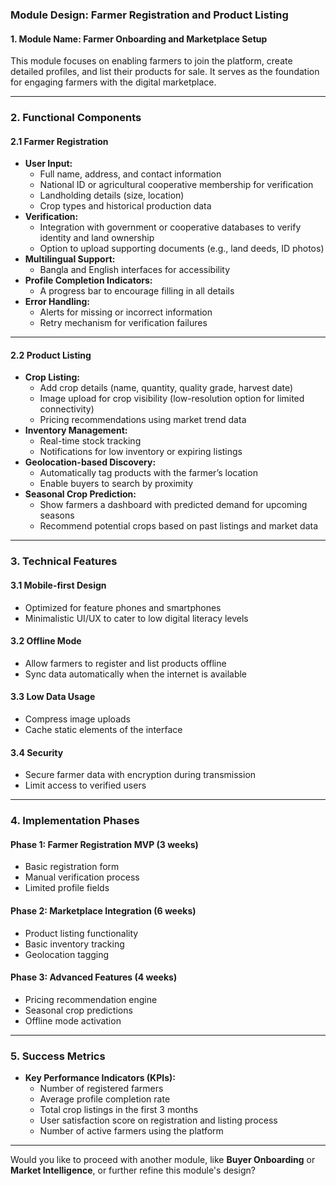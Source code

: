 ### Module Design: **Farmer Registration and Product Listing**

#### 1. Module Name: **Farmer Onboarding and Marketplace Setup**

This module focuses on enabling farmers to join the platform, create detailed profiles, and list their products for sale. It serves as the foundation for engaging farmers with the digital marketplace.

---

### 2. Functional Components

#### 2.1 **Farmer Registration**
- **User Input:**
  - Full name, address, and contact information
  - National ID or agricultural cooperative membership for verification
  - Landholding details (size, location)
  - Crop types and historical production data
- **Verification:**
  - Integration with government or cooperative databases to verify identity and land ownership
  - Option to upload supporting documents (e.g., land deeds, ID photos)
- **Multilingual Support:**
  - Bangla and English interfaces for accessibility
- **Profile Completion Indicators:**
  - A progress bar to encourage filling in all details
- **Error Handling:**
  - Alerts for missing or incorrect information
  - Retry mechanism for verification failures

---

#### 2.2 **Product Listing**
- **Crop Listing:**
  - Add crop details (name, quantity, quality grade, harvest date)
  - Image upload for crop visibility (low-resolution option for limited connectivity)
  - Pricing recommendations using market trend data
- **Inventory Management:**
  - Real-time stock tracking
  - Notifications for low inventory or expiring listings
- **Geolocation-based Discovery:**
  - Automatically tag products with the farmer’s location
  - Enable buyers to search by proximity
- **Seasonal Crop Prediction:**
  - Show farmers a dashboard with predicted demand for upcoming seasons
  - Recommend potential crops based on past listings and market data

---

### 3. Technical Features

#### 3.1 Mobile-first Design
- Optimized for feature phones and smartphones
- Minimalistic UI/UX to cater to low digital literacy levels

#### 3.2 Offline Mode
- Allow farmers to register and list products offline
- Sync data automatically when the internet is available

#### 3.3 Low Data Usage
- Compress image uploads
- Cache static elements of the interface

#### 3.4 Security
- Secure farmer data with encryption during transmission
- Limit access to verified users

---

### 4. Implementation Phases

#### Phase 1: Farmer Registration MVP (3 weeks)
- Basic registration form
- Manual verification process
- Limited profile fields

#### Phase 2: Marketplace Integration (6 weeks)
- Product listing functionality
- Basic inventory tracking
- Geolocation tagging

#### Phase 3: Advanced Features (4 weeks)
- Pricing recommendation engine
- Seasonal crop predictions
- Offline mode activation

---

### 5. Success Metrics
- **Key Performance Indicators (KPIs):**
  - Number of registered farmers
  - Average profile completion rate
  - Total crop listings in the first 3 months
  - User satisfaction score on registration and listing process
  - Number of active farmers using the platform

---

Would you like to proceed with another module, like **Buyer Onboarding** or **Market Intelligence**, or further refine this module's design?
